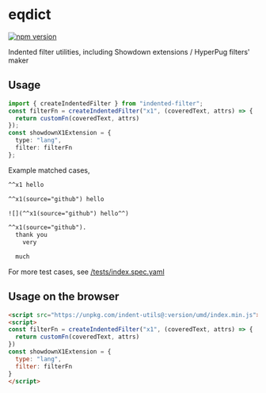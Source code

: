 # eqdict

[![npm version](https://badge.fury.io/js/indent-utils.svg)](https://badge.fury.io/js/indent-utils)

Indented filter utilities, including Showdown extensions / HyperPug filters' maker

## Usage

```typescript
import { createIndentedFilter } from "indented-filter";
const filterFn = createIndentedFilter("x1", (coveredText, attrs) => {
  return customFn(coveredText, attrs)
});
const showdownX1Extension = {
  type: "lang",
  filter: filterFn
};
```

Example matched cases,

```markdown
^^x1 hello
```

```markdown
^^x1(source="github") hello
```

```markdown
![](^^x1(source="github") hello^^)
```

```markdown
^^x1(source="github").
  thank you
    very

  much
```

For more test cases, see [/tests/index.spec.yaml](/tests/index.spec.yaml)

## Usage on the browser

```html
<script src="https://unpkg.com/indent-utils@:version/umd/index.min.js"></script>
<script>
const filterFn = createIndentedFilter("x1", (coveredText, attrs) => {
  return customFn(coveredText, attrs)
})
const showdownX1Extension = {
  type: "lang",
  filter: filterFn
}
</script>
```
